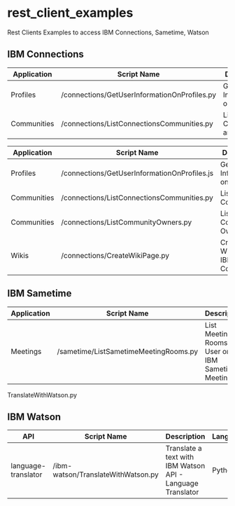 # rest_client_examples

Rest Clients Examples to access IBM Connections, Sametime, Watson

## IBM Connections

| Application |  Script Name                               |   Description                                                  | Language |
|-------------|--------------------------------------------|----------------------------------------------------------------|----------|
| Profiles    |/connections/GetUserInformationOnProfiles.py|Get User Information on Profiles                |Python    |
| Communities |/connections/ListConnectionsCommunities.py  |List Communities and Owners       |Python    |



| Application |  Script Name                               |   Description                                                  | Language |
|-------------|--------------------------------------------|----------------------------------------------------------------|----------|
| Profiles    |/connections/GetUserInformationOnProfiles.js|Get User Information on Profiles                |Javascript/NodeJs    |
| Communities |/connections/ListConnectionsCommunities.py  |List Only Communities                |Javascript/NodeJs    |
| Communities |/connections/ListCommunityOwners.py         |List Comunity Owners              |Javascript/NodeJs    |
| Wikis       |/connections/CreateWikiPage.py              |Create a Wiki Page on IBM Connections              |Javascript/NodeJs    |




## IBM Sametime

| Application |            Script Name                  |   Description                                                  | Language |
|-------------|-----------------------------------------|----------------------------------------------------------------|----------|
| Meetings    |/sametime/ListSametimeMeetingRooms.py    |List Meeting Rooms of User on IBM Sametime Meetings             |Python    |

TranslateWithWatson.py



## IBM Watson

| API               |            Script Name           |   Description                                                  | Language |
|-------------------|----------------------------------|----------------------------------------------------------------|----------|
|language-translator|/ibm-watson/TranslateWithWatson.py|Translate a text with IBM Watson API - Language Translator      |Python    |
